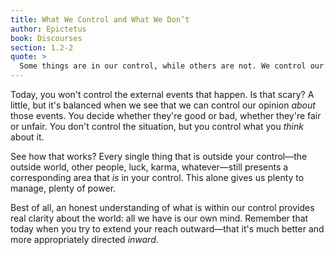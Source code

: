 ```yaml
---
title: What We Control and What We Don’t
author: Epictetus
book: Discourses
section: 1.2-2
quote: >
  Some things are in our control, while others are not. We control our opinion, choice, desire, aversion, and, in a word, everything of our own doing. We don't control our body, property, reputation, position, and, in a word, everything not of our own doing. Even more, the things in our control are by nature free, unhindered, and unobstructed, while those not in our control are weak, slavish, can be hindered, and are not our own.
---
```


Today, you won't control the external events that happen. Is that scary? A little, but it's balanced when we see that we can control our opinion _about_ those events. You decide whether they're good or bad, whether they're fair or unfair. You don't control the situation, but you control what you _think_ about it.

See how that works? Every single thing that is outside your control—the outside world, other people, luck, karma, whatever—still presents a corresponding area that _is_ in your control. This alone gives us plenty to manage, plenty of power.

Best of all, an honest understanding of what is within our control provides real clarity about the world: all we have is our own mind. Remember that today when you try to extend your reach outward—that it's much better and more appropriately directed _inward_.
